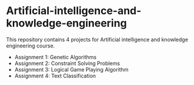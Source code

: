 # Artificial-intelligence-and-knowledge-engineering
This repository contains 4 projects for Artificial intelligence and knowledge engineering course.

- Assignment 1: Genetic Algorithms
- Assignment 2: Constraint Solving Problems
- Assignment 3: Logical Game Playing Algorithm 
- Assignment 4: Text Classification
